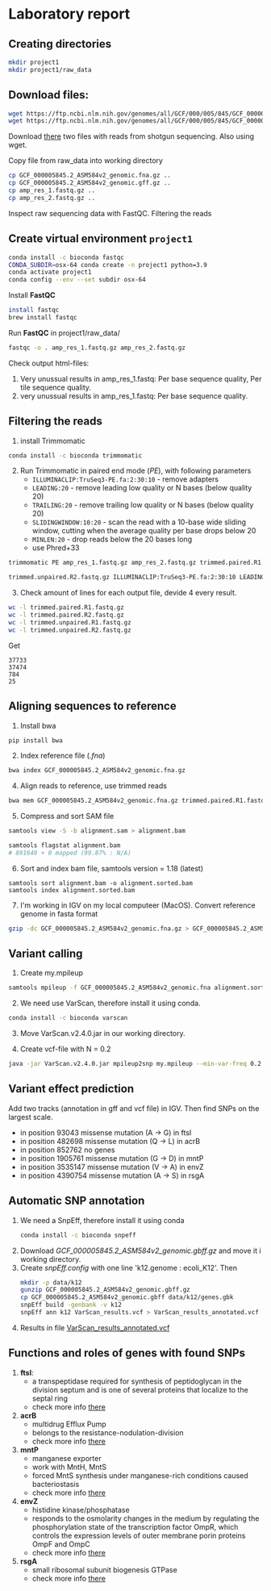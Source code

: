 # Laboratory report
## Creating directories
```bash
mkdir project1
mkdir project1/raw_data
 ```

## Download files:
```bash
wget https://ftp.ncbi.nlm.nih.gov/genomes/all/GCF/000/005/845/GCF_000005845.2_ASM584v2/GCF_000005845.2_ASM584v2_genomic.fna.gz raw_data
wget https://ftp.ncbi.nlm.nih.gov/genomes/all/GCF/000/005/845/GCF_000005845.2_ASM584v2/GCF_000005845.2_ASM584v2_cds_from_genomic.fna.gz raw_data
```
Download [there](https://figshare.com/articles/dataset/amp_res_2_fastq_zip/10006541/3?file=23769689 ) two files with reads from shotgun sequencing. Also using wget.

Copy file from raw_data into working directory
```bash
cp GCF_000005845.2_ASM584v2_genomic.fna.gz ..
cp GCF_000005845.2_ASM584v2_genomic.gff.gz ..
cp amp_res_1.fastq.gz ..
cp amp_res_2.fastq.gz ..
```
Inspect raw sequencing data with FastQC. Filtering the reads 		

## Create virtual environment `project1`
```bash
conda install -c bioconda fastqc			
CONDA_SUBDIR=osx-64 conda create -n project1 python=3.9
conda activate project1
conda config --env --set subdir osx-64
```
Install **FastQC**
```bash
install fastqc
brew install fastqc
```
Run **FastQC** in project1/raw_data/
```bash
fastqc -o . amp_res_1.fastq.gz amp_res_2.fastq.gz
```
Check output html-files:
1) Very unussual results in amp_res_1.fastq: Per base sequence quality, Per tile sequence quality.
2) very unussual results in amp_res_1.fastq: Per base sequence quality.

## Filtering the reads 
1) install Trimmomatic
```bash
conda install -c bioconda trimmomatic
```
   
2) Run Trimmomatic in paired end mode (*PE*), with following parameters
   - `ILLUMINACLIP:TruSeq3-PE.fa:2:30:10` - remove adapters
   - `LEADING:20` - remove leading low quality or N bases (below quality 20)
   - `TRAILING:20` - remove trailing low quality or N bases (below quality 20)
   - `SLIDINGWINDOW:10:20` - scan the read with a 10-base wide sliding window, cutting when the average quality per base drops below 20
   - `MINLEN:20` - drop reads below the 20 bases long
   - use Phred+33
```bash
trimmomatic PE amp_res_1.fastq.gz amp_res_2.fastq.gz trimmed.paired.R1.fastq.gz trimmed.unpaired.R1.fastq.gz trimmed.paired.R2.fastq.gz

trimmed.unpaired.R2.fastq.gz ILLUMINACLIP:TruSeq3-PE.fa:2:30:10 LEADING:20 TRAILING:20 SLIDINGWINDOW:10:20 MINLEN:20
```
3) Check amount of lines for each output file, devide 4 every result.
```bash
wc -l trimmed.paired.R1.fastq.gz 
wc -l trimmed.paired.R2.fastq.gz
wc -l trimmed.unpaired.R1.fastq.gz
wc -l trimmed.unpaired.R2.fastq.gz
```
Get 
```
37733
37474
784
25
```		
## Aligning sequences to reference
1. Install bwa
```bash
pip install bwa
```
2. Index reference file (*.fna*)
```bash
bwa index GCF_000005845.2_ASM584v2_genomic.fna.gz
```

4. Align reads to reference, use trimmed reads
```bash
bwa mem GCF_000005845.2_ASM584v2_genomic.fna.gz trimmed.paired.R1.fastq.gz trimmed.paired.R2.fastq.gz > alignment.sam
```

5. Compress and sort SAM file
```bash
samtools view -S -b alignment.sam > alignment.bam
```
```bash
samtools flagstat alignment.bam
# 891649 + 0 mapped (99.87% : N/A)
```

6. Sort and index bam file, samtools version = 1.18 (latest)
   
```baash
samtools sort alignment.bam -o alignment.sorted.bam
samtools index alignment.sorted.bam
```

7. I'm working in IGV on my local computeer (MacOS).
Convert reference genome in fasta format

```bash
gzip -dc GCF_000005845.2_ASM584v2_genomic.fna.gz > GCF_000005845.2_ASM584v2_genomic.fnagzip -dc GCF_000005845.2_ASM584v2_genomic.fna.gz > GCF_000005845.2_ASM584v2_genomic.fna
``` 

## Variant calling
1. Create my.mpileup
```bash
samtools mpileup -f GCF_000005845.2_ASM584v2_genomic.fna alignment.sorted.bam > my.mpileup
```

2. We need use VarScan, therefore install it using conda. 
```bash
conda install -c bioconda varscan
```
3. Move VarScan.v2.4.0.jar in our working directory.

4. Create vcf-file with N = 0.2
```bash
java -jar VarScan.v2.4.0.jar mpileup2snp my.mpileup --min-var-freq 0.2 --variants --output-vcf 1 > VarScan_results.vcf
```

## Variant effect prediction
Add two tracks (annotation in gff and vcf file) in IGV. Then find SNPs on the largest scale.
- in position 93043 missense mutation (A -> G) in ftsI
- in position 482698 missense mutation (Q -> L) in acrB
- in position 852762 no genes
- in position 1905761 missense mutation (G -> D) in mntP
- in position 3535147 missense mutation (V -> A) in envZ
- in position 4390754 missense mutation (A -> S) in rsgA


## Automatic SNP annotation
1. We need a SnpEff, therefore install it using conda
   ```bash
   conda install -c bioconda snpeff
   ```
2. Download *GCF_000005845.2_ASM584v2_genomic.gbff.gz* and move it i working directory.
3. Create *snpEff.config* with one line 'k12.genome : ecoli_K12'. Then
   ```bash
   mkdir -p data/k12
   gunzip GCF_000005845.2_ASM584v2_genomic.gbff.gz
   cp GCF_000005845.2_ASM584v2_genomic.gbff data/k12/genes.gbk
   snpEff build -genbank -v k12
   snpEff ann k12 VarScan_results.vcf > VarScan_results_annotated.vcf
   ```
5. Results in file [VarScan_results_annotated.vcf](https://github.com/rereremin/IB/blob/project1/VarScan_results_annotated.vcf)

## Functions and roles of genes with found SNPs
1. **ftsI**:
   - a transpeptidase required for synthesis of peptidoglycan in the division septum and is one of several proteins that localize to the septal ring
   - check more info [there](https://www.ncbi.nlm.nih.gov/pmc/articles/PMC305773/#:~:text=FtsI%20(also%20called%20PBP3)%20of,localize%20to%20the%20septal%20ring.)
2. **acrB**
   - multidrug Efflux Pump
   - belongs to the resistance-nodulation-division
   - check more info [there](https://www.ncbi.nlm.nih.gov/pmc/articles/PMC3933802/)
3. **mntP**
   - manganese exporter
   - work with MntH, MntS
   - forced MntS synthesis under manganese-rich conditions caused bacteriostasis
   - check more info [there](https://pubmed.ncbi.nlm.nih.gov/25774656/)
 4. **envZ**
    - histidine kinase/phosphatase
    - responds to the osmolarity changes in the medium by regulating the phosphorylation state of the transcription factor OmpR, which controls the expression levels of outer membrane porin proteins OmpF and OmpC
    - check more info [there](https://pubmed.ncbi.nlm.nih.gov/11973328/)
 5. **rsgA**
    - small ribosomal subunit biogenesis GTPase
    - check more info [there](https://www.uniprot.org/uniprotkb/P39286/entry)
